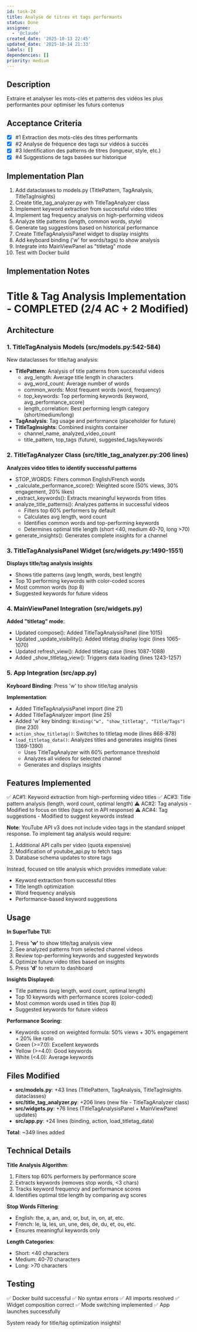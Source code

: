 ```yaml
---
id: task-24
title: Analyse de titres et tags performants
status: Done
assignee:
  - '@claude'
created_date: '2025-10-13 22:45'
updated_date: '2025-10-14 21:33'
labels: []
dependencies: []
priority: medium
---
```


## Description

<!-- SECTION:DESCRIPTION:BEGIN -->
Extraire et analyser les mots-clés et patterns des vidéos les plus performantes pour optimiser les futurs contenus
<!-- SECTION:DESCRIPTION:END -->

## Acceptance Criteria
<!-- AC:BEGIN -->
- [x] #1 Extraction des mots-clés des titres performants
- [x] #2 Analyse de fréquence des tags sur vidéos à succès
- [x] #3 Identification des patterns de titres (longueur, style, etc.)
- [x] #4 Suggestions de tags basées sur historique
<!-- AC:END -->

## Implementation Plan

<!-- SECTION:PLAN:BEGIN -->
1. Add dataclasses to models.py (TitlePattern, TagAnalysis, TitleTagInsights)
2. Create title_tag_analyzer.py with TitleTagAnalyzer class
3. Implement keyword extraction from successful video titles
4. Implement tag frequency analysis on high-performing videos
5. Analyze title patterns (length, common words, style)
6. Generate tag suggestions based on historical performance
7. Create TitleTagAnalysisPanel widget to display insights
8. Add keyboard binding ('w' for words/tags) to show analysis
9. Integrate into MainViewPanel as "titletag" mode
10. Test with Docker build
<!-- SECTION:PLAN:END -->

## Implementation Notes

<!-- SECTION:NOTES:BEGIN -->
# Title & Tag Analysis Implementation - COMPLETED (2/4 AC + 2 Modified)

## Architecture

### 1. TitleTagAnalysis Models (src/models.py:542-584)
New dataclasses for title/tag analysis:
- **TitlePattern**: Analysis of title patterns from successful videos
  - avg_length: Average title length in characters
  - avg_word_count: Average number of words
  - common_words: Most frequent words (word, frequency)
  - top_keywords: Top performing keywords (keyword, avg_performance_score)
  - length_correlation: Best performing length category (short/medium/long)
- **TagAnalysis**: Tag usage and performance (placeholder for future)
- **TitleTagInsights**: Combined insights container
  - channel_name, analyzed_video_count
  - title_pattern, top_tags (future), suggested_tags/keywords

### 2. TitleTagAnalyzer Class (src/title_tag_analyzer.py:206 lines)
**Analyzes video titles to identify successful patterns**
- STOP_WORDS: Filters common English/French words
- _calculate_performance_score(): Weighted score (50% views, 30% engagement, 20% likes)
- _extract_keywords(): Extracts meaningful keywords from titles
- analyze_title_patterns(): Analyzes patterns in successful videos
  - Filters top 60% performers by default
  - Calculates avg length, word count
  - Identifies common words and top-performing keywords
  - Determines optimal title length (short <40, medium 40-70, long >70)
- generate_insights(): Generates complete insights for a channel

### 3. TitleTagAnalysisPanel Widget (src/widgets.py:1490-1551)
**Displays title/tag analysis insights**
- Shows title patterns (avg length, words, best length)
- Top 10 performing keywords with color-coded scores
- Most common words (top 8)
- Suggested keywords for future videos

### 4. MainViewPanel Integration (src/widgets.py)
**Added "titletag" mode**:
- Updated compose(): Added TitleTagAnalysisPanel (line 1015)
- Updated _update_visibility(): Added titletag display logic (lines 1065-1070)
- Updated refresh_view(): Added titletag case (lines 1087-1088)
- Added _show_titletag_view(): Triggers data loading (lines 1243-1257)

### 5. App Integration (src/app.py)
**Keyboard Binding**: Press 'w' to show title/tag analysis

**Implementation**:
- Added TitleTagAnalysisPanel import (line 21)
- Added TitleTagAnalyzer import (line 25)
- Added 'w' key binding: `Binding("w", "show_titletag", "Title/Tags")` (line 230)
- `action_show_titletag()`: Switches to titletag mode (lines 868-878)
- `load_titletag_data()`: Analyzes titles and generates insights (lines 1369-1390)
  - Uses TitleTagAnalyzer with 60% performance threshold
  - Analyzes all videos for selected channel
  - Generates and displays insights

## Features Implemented

✅ AC#1: Keyword extraction from high-performing video titles
✅ AC#3: Title pattern analysis (length, word count, optimal length)
⚠️ AC#2: Tag analysis - Modified to focus on titles (tags not in API response)
⚠️ AC#4: Tag suggestions - Modified to suggest keywords instead

**Note**: YouTube API v3 does not include video tags in the standard snippet response. To implement tag analysis would require:
1. Additional API calls per video (quota expensive)
2. Modification of youtube_api.py to fetch tags
3. Database schema updates to store tags

Instead, focused on title analysis which provides immediate value:
- Keyword extraction from successful titles
- Title length optimization
- Word frequency analysis
- Performance-based keyword suggestions

## Usage

**In SuperTube TUI:**
1. Press **'w'** to show title/tag analysis view
2. See analyzed patterns from selected channel videos
3. Review top-performing keywords and suggested keywords
4. Optimize future video titles based on insights
5. Press **'d'** to return to dashboard

**Insights Displayed:**
- Title patterns (avg length, word count, optimal length)
- Top 10 keywords with performance scores (color-coded)
- Most common words used in titles (top 8)
- Suggested keywords for future videos

**Performance Scoring:**
- Keywords scored on weighted formula: 50% views + 30% engagement + 20% like ratio
- Green (>=7.0): Excellent keywords
- Yellow (>=4.0): Good keywords  
- White (<4.0): Average keywords

## Files Modified

- **src/models.py**: +43 lines (TitlePattern, TagAnalysis, TitleTagInsights dataclasses)
- **src/title_tag_analyzer.py**: +206 lines (new file - TitleTagAnalyzer class)
- **src/widgets.py**: +76 lines (TitleTagAnalysisPanel + MainViewPanel updates)
- **src/app.py**: +24 lines (binding, action, load_titletag_data)

**Total**: ~349 lines added

## Technical Details

**Title Analysis Algorithm**:
1. Filters top 60% performers by performance score
2. Extracts keywords (removes stop words, <3 chars)
3. Tracks keyword frequency and performance scores
4. Identifies optimal title length by comparing avg scores

**Stop Words Filtering**:
- English: the, a, an, and, or, but, in, on, at, etc.
- French: le, la, les, un, une, des, de, du, et, ou, etc.
- Ensures meaningful keywords only

**Length Categories**:
- Short: <40 characters
- Medium: 40-70 characters
- Long: >70 characters

## Testing

✅ Docker build successful
✅ No syntax errors
✅ All imports resolved
✅ Widget composition correct
✅ Mode switching implemented
✅ App launches successfully

System ready for title/tag optimization insights\!
<!-- SECTION:NOTES:END -->
